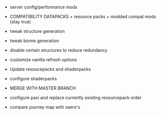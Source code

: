 - server config/performance mods
- COMPATIBILITY DATAPACKS + resource packs + modded compat mods (stay true)
- tweak structure generation
- tweak biome generation
- disable certain structures to reduce redundancy

- customize vanilla refresh options


- Update resoucepacks and shaderpacks
- configure shaderpacks

- MERGE WITH MASTER BRANCH
- configure paxi and replace currently existing resourcepack order
- compare journey map with xaero's
